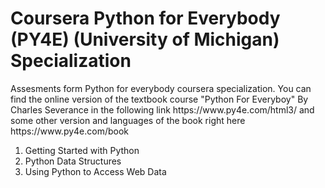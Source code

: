 <h1>Coursera Python for Everybody (PY4E) (University of Michigan) Specialization</h1>
<p>Assesments form Python for everybody coursera specialization. You can find the online version of the textbook course  "Python For Everyboy" By Charles Severance 
in the following link https://www.py4e.com/html3/ and some other version and languages of the book right here https://www.py4e.com/book </p>
<ol>
  <li>Getting Started with Python</li>
  <li>Python Data Structures</li>
  <li>Using Python to Access Web Data</li>
</ol>

